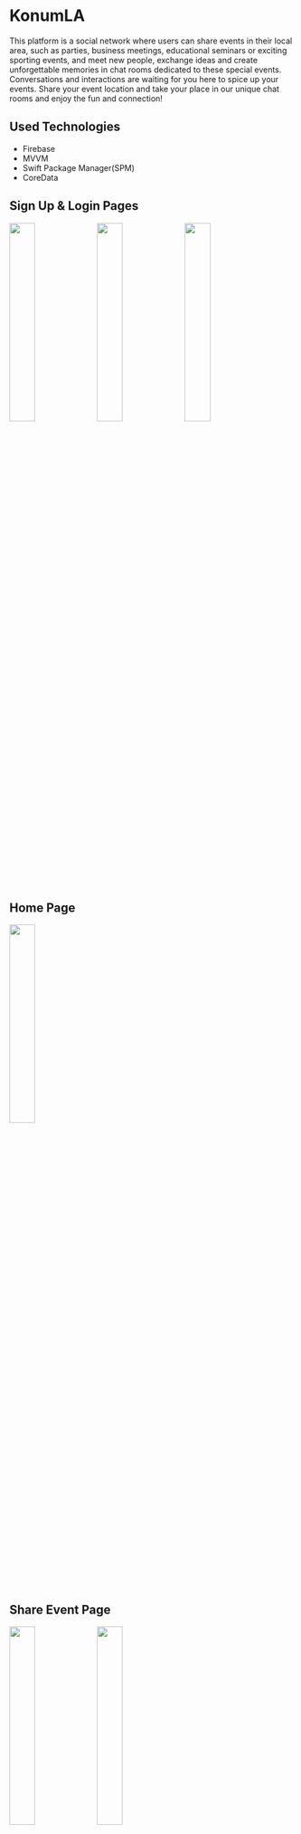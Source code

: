 # KonumLA
This platform is a social network where users can share events in their local area, such as parties, business meetings, educational seminars or exciting sporting events, and meet new people, exchange ideas and create unforgettable memories in chat rooms dedicated to these special events. Conversations and interactions are waiting for you here to spice up your events. Share your event location and take your place in our unique chat rooms and enjoy the fun and connection!

## Used Technologies
* Firebase
* MVVM
* Swift Package Manager(SPM)
* CoreData


## Sign Up & Login Pages
<img src="https://github.com/user-attachments/assets/49b905d4-a48a-422c-90c2-7a50dc483bd9" width=30% height=30%>
<img src="https://github.com/user-attachments/assets/db2b7ea2-0704-4dcb-b181-b9874ae53364" width=30% height=30%>
<img src="https://github.com/user-attachments/assets/a0131c00-d875-44bb-aca6-500434e79136" width=30% height=30%>


## Home Page
<img src="https://github.com/user-attachments/assets/365a6543-db41-48c5-b231-111a4a054ae6" width=30% height=30%>


## Share Event Page
<img src="https://github.com/user-attachments/assets/2c6e2301-e637-4914-a337-ced0694928ed" width=30% height=30%>
<img src="https://github.com/user-attachments/assets/9ff5cefd-0555-4e6b-a8eb-7f7f07c839f5" width=30% height=30%>



## Profile Page
<img src="https://github.com/user-attachments/assets/f908b8bf-04cb-48c6-a794-5bd0fae5a6ef" width=30% height=30%>



